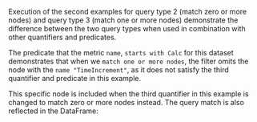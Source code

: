 Execution of the second examples for query type 2 (match zero or more nodes) and query type 3 (match one or more nodes) demonstrate the difference between the two query types when used in combination with other quantifiers and predicates. 

The predicate that the metric `name`, `starts with Calc` for this dataset demonstrates that when we `match one or more nodes`, the filter omits the node with the `name "TimeIncrement"`, as it does not satisfy the third quantifier and predicate in this example. 

This specific node is included when the third quantifier in this example is changed to match zero or more nodes instead. The query match is also reflected in the DataFrame: